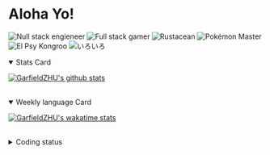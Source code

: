 # Aloha Yo!

![Null stack engieneer](https://img.shields.io/badge/-Null_stack_engineer-a890f0)
![Full stack gamer](https://img.shields.io/badge/-Full_stack_gamer-78c850)
![Rustacean](https://img.shields.io/badge/-Rustacean-f74c00)
![Pokémon Master](https://img.shields.io/badge/-Pokémon_Master-f8d030)
![El Psy Kongroo](https://img.shields.io/badge/-El_Psy_Kongroo-6890f0)
![いろいろ](https://img.shields.io/badge/-いろいろ-f85888)


<details open>
<summary>Stats Card</summary>
 
[![GarfieldZHU's github stats](https://github-readme-stats.vercel.app/api?username=GarfieldZHU&show_icons=true&theme=tokyonight)](https://github.com/anuraghazra/github-readme-stats)
 
</details>

<br/>

<details open>
<summary>Weekly language Card</summary>
 
[![GarfieldZHU's wakatime stats](https://github-readme-stats.vercel.app/api/wakatime?username=AlohaYo&theme=nightowl&layout=compact)](https://github.com/GarfieldZHU/GarfieldZHU)


<br/>

</details>

<details>

<summary>Coding status</summary>

<br/>

<!--START_SECTION:waka-->
**🐱 My Github Data** 

> 🏆 337 Contributions in the Year 2021
 > 
> 📦 480.0 kB Used in Github's Storage 
 > 
> 🚫 Not Opted to Hire
 > 
> 📜 59 Public Repositories 
 > 
> 🔑 33 Private Repositories  
 > 
**I'm a Night 🦉** 

```text
🌞 Morning    74 commits     ██░░░░░░░░░░░░░░░░░░░░░░░   11.3% 
🌆 Daytime    175 commits    ██████░░░░░░░░░░░░░░░░░░░   26.72% 
🌃 Evening    278 commits    ██████████░░░░░░░░░░░░░░░   42.44% 
🌙 Night      128 commits    █████░░░░░░░░░░░░░░░░░░░░   19.54%

```


📊 **This Week I Spent My Time On** 

```text
💬 Programming Languages: 
TypeScript               16 hrs 49 mins      ██████████████████████░░░   88.24% 
JSON                     52 mins             █░░░░░░░░░░░░░░░░░░░░░░░░   4.59% 
JavaScript               40 mins             █░░░░░░░░░░░░░░░░░░░░░░░░   3.53% 
SCSS                     22 mins             ░░░░░░░░░░░░░░░░░░░░░░░░░   1.95% 
XML                      15 mins             ░░░░░░░░░░░░░░░░░░░░░░░░░   1.34%

🔥 Editors: 
VS Code                  19 hrs 1 min        █████████████████████████   99.81% 
IntelliJ                 2 mins              ░░░░░░░░░░░░░░░░░░░░░░░░░   0.19%

💻 Operating System: 
Mac                      18 hrs 45 mins      ████████████████████████░   98.38% 
Windows                  18 mins             ░░░░░░░░░░░░░░░░░░░░░░░░░   1.62%

```


<!--END_SECTION:waka-->

</details>
